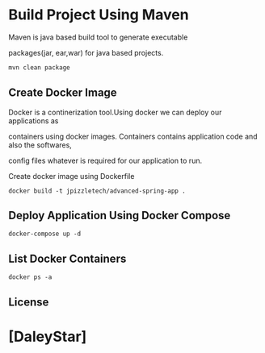 # Build Project Using Maven

Maven is java based build tool to generate executable 

packages(jar, ear,war) for java based projects.

```bash
mvn clean package
```

## Create Docker Image
Docker is a continerization tool.Using docker we can deploy our applications as 

containers using docker images. Containers contains application code and also the softwares,

config files whatever is required for our application to run.

Create docker image using Dockerfile


```docker
docker build -t jpizzletech/advanced-spring-app .
```

## Deploy Application Using Docker Compose 

```docker-compose 
docker-compose up -d 
```

## List Docker Containers
```docker
docker ps -a
```
## License

[DaleyStar]
=======

